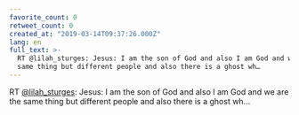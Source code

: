 ```yaml
---
favorite_count: 0
retweet_count: 0
created_at: "2019-03-14T09:37:26.000Z"
lang: en
full_text: >-
  RT @lilah_sturges: Jesus: I am the son of God and also I am God and we are the
  same thing but different people and also there is a ghost wh…
---
```


RT [@lilah_sturges](https://twitter.com/lilah_sturges): Jesus: I am the son of
God and also I am God and we are the same thing but different people and also
there is a ghost wh…
